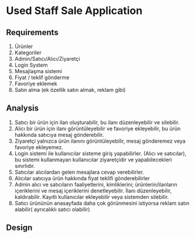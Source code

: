 # Used Staff Sale Application

## Requirements
1. Ürünler
2. Kategoriler
3. Admin/Satıcı/Alıcı/Ziyaretçi
4. Login System
5. Mesajlaşma sistemi
6. Fiyat / teklif gönderme
7. Favoriye eklemek
8. Satın alma (ek özellik satın almak, reklam gibi)

## Analysis
1. Satıcı bir ürün için ilan oluşturabilir, bu ilanı düzenleyebilir ve silebilir.
2. Alıcı bir ürün için ilanı görüntüleyebilir ve favoriye ekleyebilir, bu ürün hakkında satıcıya mesaj gönderebilir.
3. Ziyaretçi yalnızca ürün ilanını görüntüleyebilir, mesaj gönderemez veya favoriye ekleyemez.
4. Login sistemi ile kullanıcılar sisteme giriş yapabilirler. (Alıcı ve satıcılar), bu sistemi kullanmayan kullanıcılar ziyaretçidir ve yapabilecekleri sınırlıdır.
5. Satıcılar alıcılardan gelen mesajlara cevap verebilirler.
6. Alıcılar satıcıya ürün hakkında fiyat teklifi gönderebilirler
7. Admin alıcı ve satıcıların faaliyetlerini, kimliklerini; ürünlerin/ilanların içeriklerini ve mesaj içeriklerini denetleyebilir. İlanı düzenleyebilir, kaldırabilir. Kayıtlı kullanıcılar ekleyebilir veya sistemden silebilir.
8. Satıcı ürününün anasayfada daha çok görünmesini istiyorsa reklam satın alabilir( ayrıcalıklı satıcı olabilir)

## Design 

